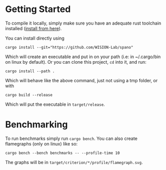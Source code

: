 # Getting Started

To compile it locally, simply make sure you have an adequate rust toolchain installed ([install from here](https://rustup.rs/)).

You can install directly using
```
cargo install --git="https://github.com/WISION-Lab/spano"
```

Which will create an executable and put in on your path (i.e: in ~/.cargo/bin on linux by default). Or you can clone this project, `cd` into it, and run:

```
cargo install --path .
```

Which will behave like the above command, just not using a tmp folder, or with

```
cargo build --release
```

Which will put the executable in `target/release`.


# Benchmarking

To run benchmarks simply run `cargo bench`. You can also create flamegraphs (only on linux) like so:
```
cargo bench --bench benchmarks -- --profile-time 10
```

The graphs will be in `target/criterion/*/profile/flamegraph.svg`.
